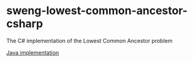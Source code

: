# sweng-lowest-common-ancestor-csharp
The C# implementation of the Lowest Common Ancestor problem

[Java implementation](https://github.com/ClaireCassidy/sweng-lowest-common-ancestor-java)
